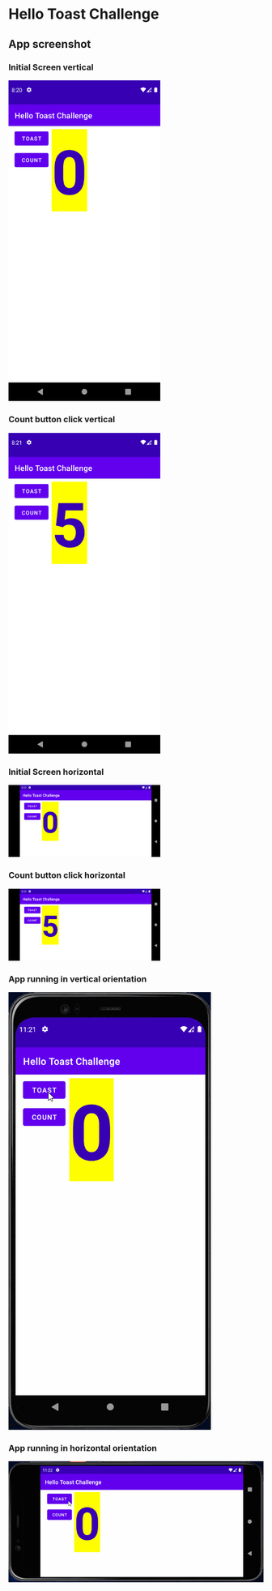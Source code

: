 # Hello Toast Challenge

## App screenshot

### Initial Screen vertical

<img src="./app-screen-shots/initial-screen-vertical.png" width=300>

### Count button click vertical

<img src="./app-screen-shots/count-btn-click-vertical.png" width=300>

### Initial Screen horizontal

<img src="./app-screen-shots/initial-screen-horizontal.png" width=300>

### Count button click horizontal

<img src="./app-screen-shots/count-btn-click-horizontal.png" width=300>

### App running in vertical orientation
![](./hello-toast-challenge-vertical.gif)

### App running in horizontal orientation
![](./hello-toast-challenge-horizontal.gif)

